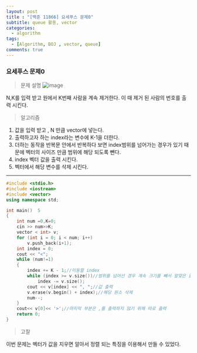 ```yaml
---
layout: post
title : "[백준 11866] 요세푸스 문제0"
subtitle: queue 활용, vector 
categories:
  - algorithm
tags:
  - [Algorithm, BOJ , vector, queue]
comments: true
---
```


### 요세푸스 문제0

> 문제 설명 
![image](https://user-images.githubusercontent.com/55472510/111865668-af655a00-89ab-11eb-827b-de477604ac95.png)

N,K를 입력 받고 원에서 K번째 사람을 계속 제거한다.
이 때 제거 된 사람의 번호를 출력 시킨다. 

> 알고리즘 
1. 값을 입력 받고 , N 만큼 vector에 넣는다.
2. 출력하고자 하는 index라는 변수에 K-1을 더한다. 
3. 더하는 동작을 반복문 안에서 반복하다 보면 index범위를 넘어가는 경우가 있기 때문에 벡터의 사이즈 만큼 범위에 해당 되도록 뺀다. 
4. index 벡터 값을 출력 시킨다.
5. 벡터에서 해당 변수를 삭제 시킨다.   

***   

```cpp
#include <stdio.h>
#include <iostream>
#include <vector>
using namespace std;

int main()  5
{	
	int num =0,K=0;
	cin >> num>>K;
	vector < int> v;
	for (int i = 0; i < num; i++)
		v.push_back(i+1);
	int index = 0;
	cout << "<";
	while (num!=1)
	{	
		index += K - 1;//이동할 index 
		while (index >= v.size())//범위를 넘어선 경우 계속 크기를 빼서 알맞은 index를 찾아줌 
			index -= v.size();
		cout << v[index] << ", ";//값 출력
		v.erase(v.begin() + index);//해당 원소 삭제 
		num--;
	}
	cout<< v[0]<< '>';//마지막 부분은 ,를 출력하지 않기 위해 따로 출력
	return 0;
}
```
> 고찰   

이번 문제는 벡터가 값을 지우면 알아서 정렬 되는 특징을 이용해서 만들 수 있었다.